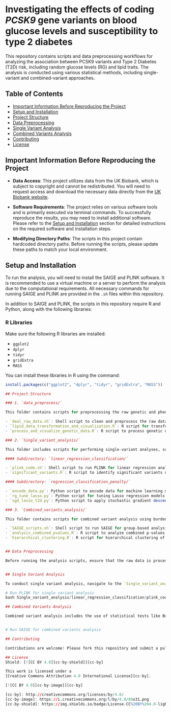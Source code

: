 # Investigating the effects of coding *PCSK9* gene variants on blood glucose levels and susceptibility to type 2 diabetes

This repository contains scripts and data preprocessing workflows for analyzing the association between PCSK9 variants and Type 2 Diabetes (T2D) risk, including random glucose levels (RG) and lipid traits. The analysis is conducted using various statistical methods, including single-variant and combined-variant approaches.

## Table of Contents

- [Important Information Before Reproducing the Project](#important-information-before-reproducing-the-project)
- [Setup and Installation](#setup-and-installation)
- [Project Structure](#project-structure)
- [Data Preprocessing](#data-preprocessing)
- [Single Variant Analysis](#single-variant-analysis)
- [Combined Variants Analysis](#combined-variants-analysis)
- [Contributing](#contributing)
- [License](#license)

## Important Information Before Reproducing the Project

- **Data Access**: This project utilizes data from the UK Biobank, which is subject to copyright and cannot be redistributed. You will need to request access and download the necessary data directly from the [UK Biobank website](https://www.ukbiobank.ac.uk/).

- **Software Requirements**: The project relies on various software tools and is primarily executed via terminal commands. To successfully reproduce the results, you may need to install additional software. Please refer to the [Setup and Installation](#setup-and-installation) section for detailed instructions on the required software and installation steps.

- **Modifying Directory Paths**: The scripts in this project contain hardcoded directory paths. Before running the scripts, please update these paths to match your local environment.

## Setup and Installation

To run the analysis, you will need to install the SAIGE and PLINK software. It is recommended to use a virtual machine or a server to perform the analysis due to the computational requirements. All necessary commands for running SAIGE and PLINK are provided in the `.sh` files within this repository.

In addition to SAIGE and PLINK, the scripts in this repository require R and Python, along with the following libraries:

### R Libraries

Make sure the following R libraries are installed:

- `ggplot2`
- `dplyr`
- `tidyr`
- `gridExtra`
- `MASS`

You can install these libraries in R using the command:

```r
install.packages(c("ggplot2", "dplyr", "tidyr", "gridExtra", "MASS"))

## Project Structure

### 1. `data_preprocess/`

This folder contains scripts for preprocessing the raw genetic and phenotypic data.

- `deal_raw_data.sh`: Shell script to clean and preprocess the raw data files.
- `lipid_data_transformation_and_visualization.R`: R script for transforming lipid phenotype data and visualizing distributions.
- `process_and_visualize_genetic_data.R`: R script to process genetic data and generate visual summaries.

### 2. `Single_variant_analysis/`

This folder includes scripts for performing single-variant analyses, such as linear regression and logistic regression, to identify significant SNPs.

#### Subdirectory: `linear_regression_classification/`

- `plink_code.sh`: Shell script to run PLINK for linear regression analysis.
- `significant_variants.R`: R script to identify significant variants using logistic regression and classification methods.

#### Subdirectory: `regression_classification_penalty/`

- `encode_data.py`: Python script to encode data for machine learning models.
- `rg_tune_lasso.py`: Python script for tuning Lasso regression models for random glucose levels.
- `sgd_lasso_t2d.py`: Python script to apply stochastic gradient descent (SGD) with Lasso regularization for T2D analysis.

### 3. `Combined_variants_analysis/`

This folder contains scripts for combined variant analysis using burden tests, SKAT, and hierarchical clustering.

- `SAIGE_scripts.sh`: Shell script to run SAIGE for group-based analysis.
- `analysis_combined_pvalues.R`: R script to analyze combined p-values from multiple tests.
- `hierarchical_clustering.R`: R script for hierarchical clustering of genetic variants based on Z-scores.


## Data Preprocessing

Before running the analysis scripts, ensure that the raw data is processed correctly. Use the scripts in the `data_preprocess/` directory to clean and transform the data as needed.


## Single Variant Analysis

To conduct single variant analysis, navigate to the `Single_variant_analysis/linear_regression_classification/` directory and run the scripts provided.

# Run PLINK for single variant analysis
bash Single_variant_analysis/linear_regression_classification/plink_code.sh

## Combined Variants Analysis

Combined variant analysis includes the use of statistical tests like Burden, SKAT, and SKAT-O. Navigate to the `Combined_variants_analysis/` directory and run the respective scripts.


# Run SAIGE for combined variants analysis

## Contributing

Contributions are welcome! Please fork this repository and submit a pull request for any proposed changes or additions.

## License
Shield: [![CC BY 4.0][cc-by-shield]][cc-by]

This work is licensed under a
[Creative Commons Attribution 4.0 International License][cc-by].

[![CC BY 4.0][cc-by-image]][cc-by]

[cc-by]: http://creativecommons.org/licenses/by/4.0/
[cc-by-image]: https://i.creativecommons.org/l/by/4.0/88x31.png
[cc-by-shield]: https://img.shields.io/badge/License-CC%20BY%204.0-lightgrey.svg
